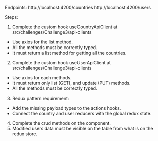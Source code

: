 Endpoints:
http://localhost:4200/countries
http://localhost:4200/users

Steps:

1. Complete the custom hook useCountryApiClient at src/challenges/Challenge3/api-clients

- Use axios for the list method.
- All the methods must be correctly typed.
- It must return a list method for getting all the countries.

2. Complete the custom hook useUserApiClient at src/challenges/Challenge3/api-clients

- Use axios for each methods.
- It must return only list (GET), and update (PUT) methods.
- All the methods must be correctly typed.

3. Redux pattern requirement:

- Add the missing payload types to the actions hooks.
- Connect the country and user reducers with the global redux state.

4. Complete the crud methods on the component.
5. Modified users data must be visible on the table from what is on the redux store.
